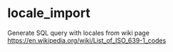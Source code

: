 # locale_import

Generate SQL query with locales from wiki page https://en.wikipedia.org/wiki/List_of_ISO_639-1_codes